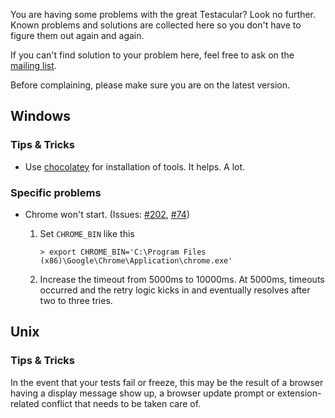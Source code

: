 You are having some problems with the great Testacular? Look no
further. Known problems and solutions are collected here so you don't
have to figure them out again and again.

If you can't find solution to your problem here, feel free to ask on the [mailing list].

Before complaining, please make sure you are on the latest version.

## Windows

### Tips & Tricks

* Use [chocolatey] for installation of tools. It helps. A lot.

### Specific problems

* Chrome won't start. (Issues: [#202], [#74])

  1. Set `CHROME_BIN` like this
     ```
     > export CHROME_BIN='C:\Program Files (x86)\Google\Chrome\Application\chrome.exe'
     ```
  3. Increase the timeout from 5000ms to 10000ms. At 5000ms, timeouts
     occurred and the retry logic kicks in and eventually resolves
     after two to three tries.


## Unix

### Tips & Tricks
In the event that your tests fail or freeze, this may be the result of
a browser having a display message show up, a browser update prompt or
extension-related conflict that needs to be taken care of.

[#202]: https://github.com/karma-runner/karma/issues/202
[#74]: https://github.com/karma-runner/karma/issues/74
[chocolatey]: (http://chocolatey.org/)
[mailing list]: https://groups.google.com/forum/#!forum/testacular
